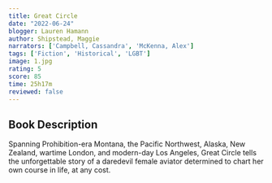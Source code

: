 ```yaml
---
title: Great Circle
date: "2022-06-24"
blogger: Lauren Hamann
author: Shipstead, Maggie
narrators: ['Campbell, Cassandra', 'McKenna, Alex']
tags: ['Fiction', 'Historical', 'LGBT']
image: 1.jpg
rating: 5
score: 85
time: 25h17m
reviewed: false
---
```




## Book Description

Spanning Prohibition-era Montana, the Pacific Northwest, Alaska, New Zealand, wartime London, and modern-day Los Angeles, Great Circle tells the unforgettable story of a daredevil female aviator determined to chart her own course in life, at any cost.